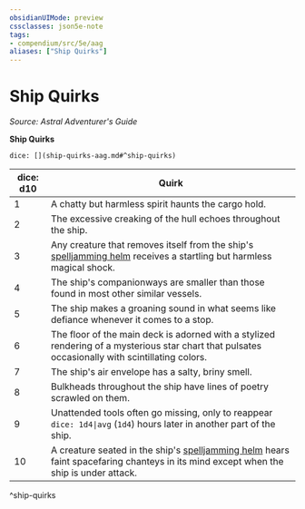 ```yaml
---
obsidianUIMode: preview
cssclasses: json5e-note
tags:
- compendium/src/5e/aag
aliases: ["Ship Quirks"]
---
```

# Ship Quirks
*Source: Astral Adventurer's Guide* 

**Ship Quirks**

`dice: [](ship-quirks-aag.md#^ship-quirks)`

| dice: d10 | Quirk |
|-----------|-------|
| 1 | A chatty but harmless spirit haunts the cargo hold. |
| 2 | The excessive creaking of the hull echoes throughout the ship. |
| 3 | Any creature that removes itself from the ship's [spelljamming helm](compendium/items/spelljamming-helm-aag.md) receives a startling but harmless magical shock. |
| 4 | The ship's companionways are smaller than those found in most other similar vessels. |
| 5 | The ship makes a groaning sound in what seems like defiance whenever it comes to a stop. |
| 6 | The floor of the main deck is adorned with a stylized rendering of a mysterious star chart that pulsates occasionally with scintillating colors. |
| 7 | The ship's air envelope has a salty, briny smell. |
| 8 | Bulkheads throughout the ship have lines of poetry scrawled on them. |
| 9 | Unattended tools often go missing, only to reappear `dice: 1d4\|avg` (`1d4`) hours later in another part of the ship. |
| 10 | A creature seated in the ship's [spelljamming helm](compendium/items/spelljamming-helm-aag.md) hears faint spacefaring chanteys in its mind except when the ship is under attack. |
^ship-quirks